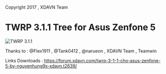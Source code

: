 Copyright 2017 , XDAVN Team

TWRP 3.1.1 Tree for Asus Zenfone 5
==================================

![TWRP 3.1.1](https://i.ytimg.com/vi/Y7iF2CWQTug/maxresdefault.jpg "TWRP 3.1.1 ")

Thanks to : @Flex1911 , @Tank0412 , @narueon , XDAVN Team , Teamwin

Links Downloads : https://forum.xdavn.com/twrp-3-1-1-cho-asus-zenfone-5-by-nguyenhung9x-xdavn.t2639/
